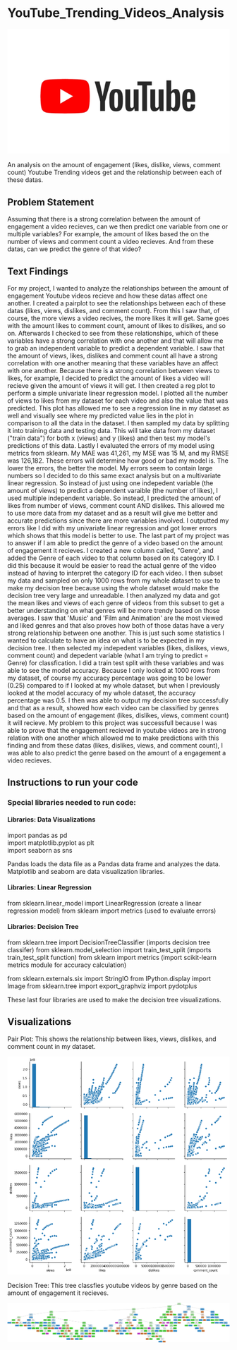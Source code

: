 # YouTube_Trending_Videos_Analysis
![](images/YouTube%20Logo.png)

An analysis on the amount of engagement (likes, dislike, views, comment count) Youtube Trending videos get and the relationship between each of these datas.

## Problem Statement
Assuming that there is a strong correlation between the amount of engagement a video recieves, can we then predict one variable from one or multiple variables? For example, the amount of likes based the on the number of views and comment count a video recieves. And from these datas, can we predict the genre of that video? 

## Text Findings
For my project, I wanted to analyze the relationships between the amount of engagement Youtube videos recieve and how these datas affect one another. I created a pairplot to see the relationships between each of these datas (likes, views, dislikes, and comment count). From this I saw that, of course, the more views a video recives, the more likes it will get. Same goes with the amount likes to comment count, amount of likes to dislikes, and so on. Afterwards I checked to see from these relationships, which of these variables have a strong correlation with one another and that will allow me to grab an independent variable to predict a dependent variable. I saw that the amount of views, likes, dislikes and comment count all have a strong correlation with one another meaning that these variables have an affect with one another. Because there is a strong correlation between views to likes, for example, I decided to predict the amount of likes a video will recieve given the amount of views it will get. I then created a reg plot to perform a simple univariate linear regression model. I plotted all the number of views to likes from my dataset for each video and also the value that was predicted. This plot has allowed me to see a regression line in my dataset as well and visually see where my predicted value lies in the plot in comparison to all the data in the dataset. I then sampled my data by splitting it into training data and testing data. This will take data from my dataset ("train data") for both x (views) and y (likes) and then test my model's predictions of this data. Lastly I evaluated the errors of my model using metrics from sklearn. My MAE was 41,261, my MSE was 15 M, and my RMSE was 126,182. These errors will determine how good or bad my model is. The lower the errors, the better the model. My errors seem to contain large numbers so I decided to do this same exact analysis but on a multivariate linear regression. So instead of just using one indepedent variable (the amount of views) to predict a dependent varaible (the number of likes), I used multiple independent variable. So instead, I predicted the amount of likes from number of views, comment count AND dislikes. This allowed me to use more data from my dataset and as a result will give me better and accurate predictions since there are more variables involved. I outputted my errors like I did with my univariate linear regression and got lower errors which shows that this model is better to use. 
The last part of my project was to answer if I am able to predict the genre of a video based on the amount of engagement it recieves. I created a new column called, "Genre', and added the Genre of each video to that column based on its category ID. I did this because it would be easier to read the actual genre of the video instead of having to interpret the category ID for each video. I then subset my data and sampled on only 1000 rows from my whole dataset to use to make my decision tree because using the whole dataset would make the decision tree very large and unreadable. I then analyzed my data and got the mean likes and views of each genre of videos from this subset to get a better understanding on what genres will be more trendy based on those averages. I saw that 'Music' and 'Film and Animation' are the most viewed and liked genres and that also proves how both of those datas have a very strong relationship between one another. This is just such some statistics I wanted to calculate to have an idea on what is to be expected in my decision tree. I then selected my indepedent variables (likes, dislikes, views, comment count) and depedent variable (what I am trying to predict = Genre) for classfication. I did a train test split with these variables and was able to see the model accuracy. Because I only looked at 1000 rows from my dataset, of course my accuracy percentage was going to be lower (0.25) compared to if I looked at my whole dataset, but when I previously looked at the model accuracy of my whole dataset, the accuracy percentage was 0.5. I then was able to output my decision tree successfully and that as a result, showed how each video can be classified by genres based on the amount of engagement (likes, dislikes, views, comment count) it will recieve. My problem to this project was successfull because I was able to prove that the engagement recieved in youtube videos are in strong relation with one another which allowed me to make predictions with this finding and from these datas (likes, dislikes, views, and comment count), I was able to also predict the genre based on the amount of a engagement a video recieves. 

## Instructions to run your code
### Special libraries needed to run code: 
#### Libraries: Data Visualizations
import pandas as pd  
import matplotlib.pyplot as plt  
import seaborn as sns  

Pandas loads the data file as a Pandas data frame and analyzes the data.
Matplotlib and seaborn are data visualization libraries.

#### Libraries: Linear Regression
from sklearn.linear_model import LinearRegression (create a linear regression model)
from sklearn import metrics (used to evaluate errors)

#### Libraries: Decision Tree
from sklearn.tree import DecisionTreeClassifier (imports decision tree classifer)
from sklearn.model_selection import train_test_split (imports train_test_split function)
from sklearn import metrics (import scikit-learn metrics module for accuracy calculation)

from sklearn.externals.six import StringIO 
from IPython.display import Image
from sklearn.tree import export_graphviz
import pydotplus

These last four libraries are used to make the decision tree visualizations. 

## Visualizations
Pair Plot: 
This shows the relationship between likes, views, dislikes, and comment count in my dataset.

![](images/Youtube%20Trending%20Videos%20PairPlot.png)

Decision Tree:
This tree classfies youtube videos by genre based on the amount of engagement it recieves. 

![](images/Youtube_Trending_Videos_Decision_Tree_Subset.png)

